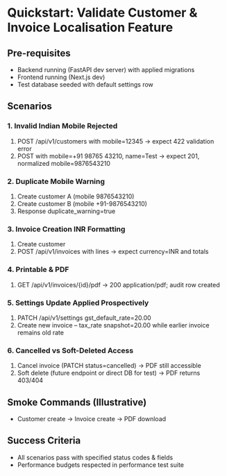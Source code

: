 # Quickstart: Validate Customer & Invoice Localisation Feature

## Pre-requisites

- Backend running (FastAPI dev server) with applied migrations
- Frontend running (Next.js dev)
- Test database seeded with default settings row

## Scenarios

### 1. Invalid Indian Mobile Rejected

1. POST /api/v1/customers with mobile=12345 → expect 422 validation error
2. POST with mobile=+91 98765 43210, name=Test → expect 201, normalized mobile=9876543210

### 2. Duplicate Mobile Warning

1. Create customer A (mobile 9876543210)
2. Create customer B (mobile +91-9876543210)
3. Response duplicate_warning=true

### 3. Invoice Creation INR Formatting

1. Create customer
2. POST /api/v1/invoices with lines → expect currency=INR and totals

### 4. Printable & PDF

1. GET /api/v1/invoices/{id}/pdf → 200 application/pdf; audit row created

### 5. Settings Update Applied Prospectively

1. PATCH /api/v1/settings gst_default_rate=20.00
2. Create new invoice – tax_rate snapshot=20.00 while earlier invoice remains old rate

### 6. Cancelled vs Soft-Deleted Access

1. Cancel invoice (PATCH status=cancelled) → PDF still accessible
2. Soft delete (future endpoint or direct DB for test) → PDF returns 403/404

## Smoke Commands (Illustrative)

- Customer create → Invoice create → PDF download

## Success Criteria

- All scenarios pass with specified status codes & fields
- Performance budgets respected in performance test suite
